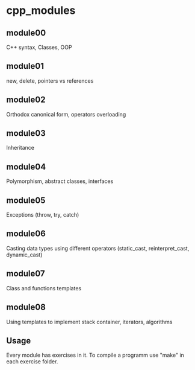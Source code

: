 # cpp_modules

## module00
C++ syntax, Classes, OOP
## module01
new, delete, pointers vs references
## module02
Orthodox canonical form, operators overloading
## module03
Inheritance
## module04
Polymorphism, abstract classes, interfaces
## module05
Exceptions (throw, try, catch)
## module06
Casting data types using different operators (static_cast, reinterpret_cast, dynamic_cast)
## module07
Class and functions templates
## module08
Using templates to implement stack container, iterators, algorithms


## Usage

Every module has exercises in it. To compile a programm use "make" in each exercise folder.
